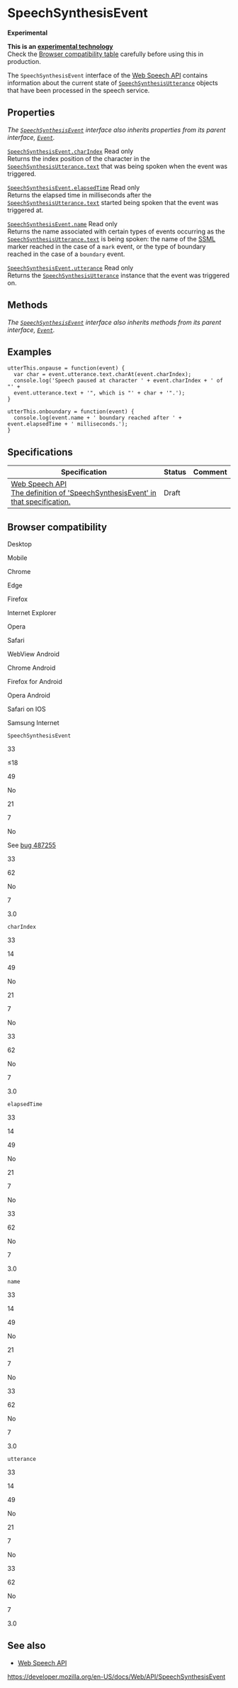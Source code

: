 SpeechSynthesisEvent
====================

**Experimental**

**This is an [experimental technology](https://developer.mozilla.org/en-US/docs/MDN/Guidelines/Conventions_definitions#experimental)**  
Check the [Browser compatibility table](#browser_compatibility) carefully before using this in production.

The `SpeechSynthesisEvent` interface of the [Web Speech API](web_speech_api) contains information about the current state of [`SpeechSynthesisUtterance`](speechsynthesisutterance) objects that have been processed in the speech service.

Properties
----------

*The [`SpeechSynthesisEvent`](speechsynthesisevent) interface also inherits properties from its parent interface, [`Event`](event).*

 [`SpeechSynthesisEvent.charIndex`](speechsynthesisevent/charindex) <span class="badge inline readonly">Read only </span>   
Returns the index position of the character in the [`SpeechSynthesisUtterance.text`](speechsynthesisutterance/text) that was being spoken when the event was triggered.

 [`SpeechSynthesisEvent.elapsedTime`](speechsynthesisevent/elapsedtime) <span class="badge inline readonly">Read only </span>   
Returns the elapsed time in milliseconds after the [`SpeechSynthesisUtterance.text`](speechsynthesisutterance/text) started being spoken that the event was triggered at.

 [`SpeechSynthesisEvent.name`](speechsynthesisevent/name) <span class="badge inline readonly">Read only </span>   
Returns the name associated with certain types of events occurring as the [`SpeechSynthesisUtterance.text`](speechsynthesisutterance/text) is being spoken: the name of the [SSML](https://www.w3.org/TR/speech-synthesis/#S3.3.2) marker reached in the case of a `mark` event, or the type of boundary reached in the case of a `boundary` event.

 [`SpeechSynthesisEvent.utterance`](speechsynthesisevent/utterance) <span class="badge inline readonly">Read only </span>   
Returns the [`SpeechSynthesisUtterance`](speechsynthesisutterance) instance that the event was triggered on.

Methods
-------

*The [`SpeechSynthesisEvent`](speechsynthesisevent) interface also inherits methods from its parent interface, [`Event`](event).*

Examples
--------

    utterThis.onpause = function(event) {
      var char = event.utterance.text.charAt(event.charIndex);
      console.log('Speech paused at character ' + event.charIndex + ' of "' +
      event.utterance.text + '", which is "' + char + '".');
    }

    utterThis.onboundary = function(event) {
      console.log(event.name + ' boundary reached after ' + event.elapsedTime + ' milliseconds.');
    }

Specifications
--------------

<table><thead><tr class="header"><th>Specification</th><th>Status</th><th>Comment</th></tr></thead><tbody><tr class="odd"><td><a href="https://wicg.github.io/speech-api/#speechsynthesisevent">Web Speech API<br />
<span class="small">The definition of 'SpeechSynthesisEvent' in that specification.</span></a></td><td><span class="spec-draft">Draft</span></td><td></td></tr></tbody></table>

Browser compatibility
---------------------

Desktop

Mobile

Chrome

Edge

Firefox

Internet Explorer

Opera

Safari

WebView Android

Chrome Android

Firefox for Android

Opera Android

Safari on IOS

Samsung Internet

`SpeechSynthesisEvent`

33

≤18

49

No

21

7

No

See [bug 487255](https://crbug.com/487255)

33

62

No

7

3.0

`charIndex`

33

14

49

No

21

7

No

33

62

No

7

3.0

`elapsedTime`

33

14

49

No

21

7

No

33

62

No

7

3.0

`name`

33

14

49

No

21

7

No

33

62

No

7

3.0

`utterance`

33

14

49

No

21

7

No

33

62

No

7

3.0

See also
--------

-   [Web Speech API](web_speech_api)

<a href="https://developer.mozilla.org/en-US/docs/Web/API/SpeechSynthesisEvent" class="_attribution-link">https://developer.mozilla.org/en-US/docs/Web/API/SpeechSynthesisEvent</a>
